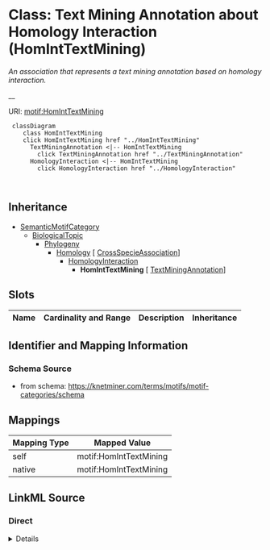 

# Class: Text Mining Annotation about Homology Interaction (HomIntTextMining) 


_An association that represents a text mining annotation based on homology interaction._

__





URI: [motif:HomIntTextMining](https://knetminer.com/terms/motifs/motif-categories/HomIntTextMining)






```mermaid
 classDiagram
    class HomIntTextMining
    click HomIntTextMining href "../HomIntTextMining"
      TextMiningAnnotation <|-- HomIntTextMining
        click TextMiningAnnotation href "../TextMiningAnnotation"
      HomologyInteraction <|-- HomIntTextMining
        click HomologyInteraction href "../HomologyInteraction"
      
      
```





## Inheritance
* [SemanticMotifCategory](SemanticMotifCategory.md)
    * [BiologicalTopic](BiologicalTopic.md)
        * [Phylogeny](Phylogeny.md)
            * [Homology](Homology.md) [ [CrossSpecieAssociation](CrossSpecieAssociation.md)]
                * [HomologyInteraction](HomologyInteraction.md)
                    * **HomIntTextMining** [ [TextMiningAnnotation](TextMiningAnnotation.md)]



## Slots

| Name | Cardinality and Range | Description | Inheritance |
| ---  | --- | --- | --- |









## Identifier and Mapping Information







### Schema Source


* from schema: https://knetminer.com/terms/motifs/motif-categories/schema




## Mappings

| Mapping Type | Mapped Value |
| ---  | ---  |
| self | motif:HomIntTextMining |
| native | motif:HomIntTextMining |







## LinkML Source

<!-- TODO: investigate https://stackoverflow.com/questions/37606292/how-to-create-tabbed-code-blocks-in-mkdocs-or-sphinx -->

### Direct

<details>
```yaml
name: HomIntTextMining
description: 'An association that represents a text mining annotation based on homology
  interaction.

  '
title: Text Mining Annotation about Homology Interaction
notes:
- 'original category: 5.3'
from_schema: https://knetminer.com/terms/motifs/motif-categories/schema
is_a: HomologyInteraction
mixins:
- TextMiningAnnotation

```
</details>

### Induced

<details>
```yaml
name: HomIntTextMining
description: 'An association that represents a text mining annotation based on homology
  interaction.

  '
title: Text Mining Annotation about Homology Interaction
notes:
- 'original category: 5.3'
from_schema: https://knetminer.com/terms/motifs/motif-categories/schema
is_a: HomologyInteraction
mixins:
- TextMiningAnnotation

```
</details>